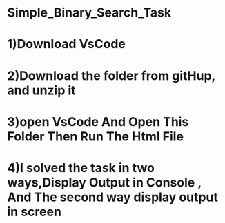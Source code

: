 # Simple_Binary_Search_Task
#  1)Download VsCode
#  2)Download the folder from gitHup, and unzip it
#  3)open VsCode And Open This Folder Then Run The Html File 

#  4)I solved the task in two ways,Display Output in Console , And The second way display output in screen 
